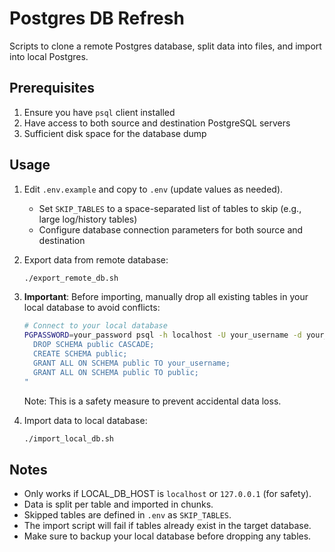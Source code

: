 # Postgres DB Refresh

Scripts to clone a remote Postgres database, split data into files, and import into local Postgres.

## Prerequisites

1. Ensure you have `psql` client installed
2. Have access to both source and destination PostgreSQL servers
3. Sufficient disk space for the database dump

## Usage

1. Edit `.env.example` and copy to `.env` (update values as needed).

   - Set `SKIP_TABLES` to a space-separated list of tables to skip (e.g., large log/history tables)
   - Configure database connection parameters for both source and destination

2. Export data from remote database:

   ```bash
   ./export_remote_db.sh
   ```

3. **Important**: Before importing, manually drop all existing tables in your local database to avoid conflicts:

   ```bash
   # Connect to your local database
   PGPASSWORD=your_password psql -h localhost -U your_username -d your_database -c "
     DROP SCHEMA public CASCADE;
     CREATE SCHEMA public;
     GRANT ALL ON SCHEMA public TO your_username;
     GRANT ALL ON SCHEMA public TO public;
   "
   ```

   Note: This is a safety measure to prevent accidental data loss.

4. Import data to local database:
   ```bash
   ./import_local_db.sh
   ```

## Notes

- Only works if LOCAL_DB_HOST is `localhost` or `127.0.0.1` (for safety).
- Data is split per table and imported in chunks.
- Skipped tables are defined in `.env` as `SKIP_TABLES`.
- The import script will fail if tables already exist in the target database.
- Make sure to backup your local database before dropping any tables.
